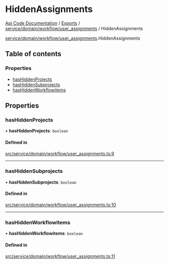 # HiddenAssignments
 
[Api Code Documentation](../README.md) / [Exports](../modules.md) / [service/domain/workflow/user\_assignments](../modules/service_domain_workflow_user_assignments.md) / HiddenAssignments

[service/domain/workflow/user_assignments](../modules/service_domain_workflow_user_assignments.md).HiddenAssignments

## Table of contents

### Properties

- [hasHiddenProjects](service_domain_workflow_user_assignments.HiddenAssignments.md#hashiddenprojects)
- [hasHiddenSubprojects](service_domain_workflow_user_assignments.HiddenAssignments.md#hashiddensubprojects)
- [hasHiddenWorkflowitems](service_domain_workflow_user_assignments.HiddenAssignments.md#hashiddenworkflowitems)

## Properties

### hasHiddenProjects

• **hasHiddenProjects**: `boolean`

#### Defined in

[src/service/domain/workflow/user_assignments.ts:9](https://github.com/openkfw/TruBudget/blob/a06c11b/api/src/service/domain/workflow/user_assignments.ts#L9)

___

### hasHiddenSubprojects

• **hasHiddenSubprojects**: `boolean`

#### Defined in

[src/service/domain/workflow/user_assignments.ts:10](https://github.com/openkfw/TruBudget/blob/a06c11b/api/src/service/domain/workflow/user_assignments.ts#L10)

___

### hasHiddenWorkflowitems

• **hasHiddenWorkflowitems**: `boolean`

#### Defined in

[src/service/domain/workflow/user_assignments.ts:11](https://github.com/openkfw/TruBudget/blob/a06c11b/api/src/service/domain/workflow/user_assignments.ts#L11)
